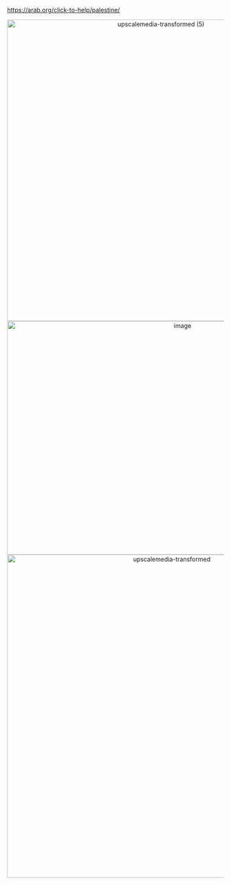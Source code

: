 https://arab.org/click-to-help/palestine/

<div align="center">
<img width="700" height="700" alt="upscalemedia-transformed (5)" src="https://github.com/user-attachments/assets/6d779918-5a0d-4f9e-9224-b64e612d25e8" />
<img width="800" height="542" alt="image" src="https://github.com/user-attachments/assets/3ac8a79d-af55-417a-8c59-b92c325939a7" />

<div align="center">
<img width="750" height="750" alt="upscalemedia-transformed" src="https://github.com/user-attachments/assets/601423ca-3000-40b5-8b48-2a114f203cfb" />









